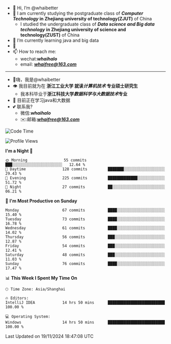 - 👋 Hi, I’m @whaibetter
- 👀 I am currently studying the postgraduate class of ***Computer Technology* in Zhejiang university of technology(ZJUT)** of China
  -  I studied the undergraduate class of ***Data science and Big data technology* in Zhejiang university of science and technology(ZUST)** of China
- 🌱 I’m currently learning java and big data
- 💞️ 
- 📫 How to reach me: 
  - wechat:***whaihalo***
  - email: ***whaifree@163.com***
 ------------------------
- 👋嗨，我是@whaibetter
- 👁 我目前就为在 **浙江工业大学 就读*计算机技术* 专业硕士研究生**
  - 我本科毕业于**浙江科技大学*数据科学与大数据技术*专业**
- 🌴 目前正在学习java和大数据
- 💕 联系我?
  - 微信:***whaihalo***
  - ✉️:邮箱:***whaifree@163.com***

<!--START_SECTION:waka-->
![Code Time](http://img.shields.io/badge/Code%20Time-620%20hrs%2055%20mins-blue)

![Profile Views](http://img.shields.io/badge/Profile%20Views-0-blue)

**I'm a Night 🦉** 

```text
🌞 Morning                55 commits          ███░░░░░░░░░░░░░░░░░░░░░░   12.64 % 
🌆 Daytime                128 commits         ███████░░░░░░░░░░░░░░░░░░   29.43 % 
🌃 Evening                225 commits         █████████████░░░░░░░░░░░░   51.72 % 
🌙 Night                  27 commits          ██░░░░░░░░░░░░░░░░░░░░░░░   06.21 % 
```
📅 **I'm Most Productive on Sunday** 

```text
Monday                   67 commits          ████░░░░░░░░░░░░░░░░░░░░░   15.40 % 
Tuesday                  73 commits          ████░░░░░░░░░░░░░░░░░░░░░   16.78 % 
Wednesday                61 commits          ████░░░░░░░░░░░░░░░░░░░░░   14.02 % 
Thursday                 56 commits          ███░░░░░░░░░░░░░░░░░░░░░░   12.87 % 
Friday                   54 commits          ███░░░░░░░░░░░░░░░░░░░░░░   12.41 % 
Saturday                 48 commits          ███░░░░░░░░░░░░░░░░░░░░░░   11.03 % 
Sunday                   76 commits          ████░░░░░░░░░░░░░░░░░░░░░   17.47 % 
```


📊 **This Week I Spent My Time On** 

```text
🕑︎ Time Zone: Asia/Shanghai

🔥 Editors: 
IntelliJ IDEA            14 hrs 50 mins      █████████████████████████   100.00 % 

💻 Operating System: 
Windows                  14 hrs 50 mins      █████████████████████████   100.00 % 
```


 Last Updated on 19/11/2024 18:47:08 UTC
<!--END_SECTION:waka-->
